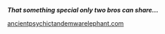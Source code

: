 ___That something special only two bros can share...___

[ancientpsychictandemwarelephant.com](http://ancientpsychictandemwarelephant.com)
